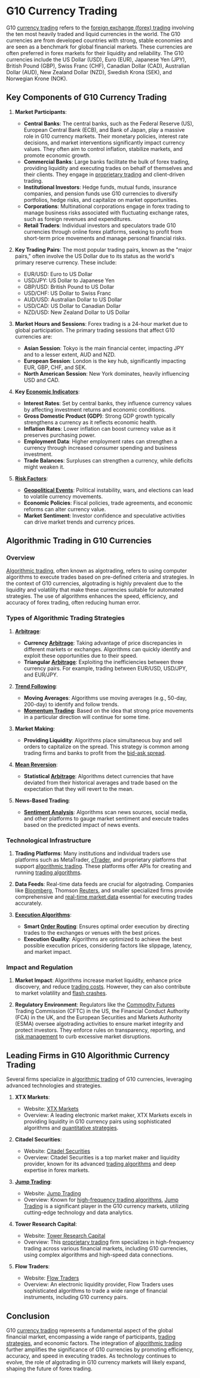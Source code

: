# G10 Currency Trading

G10 [currency trading](../c/currency_trading_strategies.md) refers to the [foreign exchange (forex) trading](../f/foreign_exchange_(forex)_trading.md) involving the ten most heavily traded and liquid currencies in the world. The G10 currencies are from developed countries with strong, stable economies and are seen as a benchmark for global financial markets. These currencies are often preferred in forex markets for their liquidity and reliability. The G10 currencies include the US Dollar (USD), Euro (EUR), Japanese Yen (JPY), British Pound (GBP), Swiss Franc (CHF), Canadian Dollar (CAD), Australian Dollar (AUD), New Zealand Dollar (NZD), Swedish Krona (SEK), and Norwegian Krone (NOK).

## Key Components of G10 Currency Trading

1. **Market Participants**:
   - **Central Banks**: The central banks, such as the Federal Reserve (US), European Central Bank (ECB), and Bank of Japan, play a massive role in G10 currency markets. Their monetary policies, interest rate decisions, and market interventions significantly impact currency values. They often aim to control inflation, stabilize markets, and promote economic growth.
   - **Commercial Banks**: Large banks facilitate the bulk of forex trading, providing liquidity and executing trades on behalf of themselves and their clients. They engage in [proprietary trading](../p/proprietary_trading.md) and client-driven trading.
   - **Institutional Investors**: Hedge funds, mutual funds, insurance companies, and pension funds use G10 currencies to diversify portfolios, hedge risks, and capitalize on market opportunities.
   - **Corporations**: Multinational corporations engage in forex trading to manage business risks associated with fluctuating exchange rates, such as foreign revenues and expenditures.
   - **Retail Traders**: Individual investors and speculators trade G10 currencies through online forex platforms, seeking to profit from short-term price movements and manage personal financial risks.

2. **Key Trading Pairs**:
   The most popular trading pairs, known as the "major pairs," often involve the US Dollar due to its status as the world's primary reserve currency. These include:
   - EUR/USD: Euro to US Dollar
   - USD/JPY: US Dollar to Japanese Yen
   - GBP/USD: British Pound to US Dollar
   - USD/CHF: US Dollar to Swiss Franc
   - AUD/USD: Australian Dollar to US Dollar
   - USD/CAD: US Dollar to Canadian Dollar
   - NZD/USD: New Zealand Dollar to US Dollar

3. **Market Hours and Sessions**:
   Forex trading is a 24-hour market due to global participation. The primary trading sessions that affect G10 currencies are:
   - **Asian Session**: Tokyo is the main financial center, impacting JPY and to a lesser extent, AUD and NZD.
   - **European Session**: London is the key hub, significantly impacting EUR, GBP, CHF, and SEK.
   - **North American Session**: New York dominates, heavily influencing USD and CAD.

4. **Key [Economic Indicators](../e/economic_indicators.md)**:
   - **Interest Rates**: Set by central banks, they influence currency values by affecting investment returns and economic conditions.
   - **Gross Domestic Product (GDP)**: Strong GDP growth typically strengthens a currency as it reflects economic health.
   - **Inflation Rates**: Lower inflation can boost currency value as it preserves purchasing power.
   - **Employment Data**: Higher employment rates can strengthen a currency through increased consumer spending and business investment.
   - **Trade Balances**: Surpluses can strengthen a currency, while deficits might weaken it.

5. **[Risk Factors](../r/risk_factors_in_trading.md)**:
   - **[Geopolitical Events](../g/geopolitical_events.md)**: Political instability, wars, and elections can lead to volatile currency movements.
   - **Economic Policies**: Fiscal policies, trade agreements, and economic reforms can alter currency value.
   - **Market Sentiment**: Investor confidence and speculative activities can drive market trends and currency prices.

## Algorithmic Trading in G10 Currencies

### Overview

[Algorithmic trading](../a/algorithmic_trading.md), often known as algotrading, refers to using computer algorithms to execute trades based on pre-defined criteria and strategies. In the context of G10 currencies, algotrading is highly prevalent due to the liquidity and volatility that make these currencies suitable for automated strategies. The use of algorithms enhances the speed, efficiency, and accuracy of forex trading, often reducing human error.

### Types of Algorithmic Trading Strategies

1. **[Arbitrage](../a/arbitrage.md)**:
   - **Currency [Arbitrage](../a/arbitrage.md)**: Taking advantage of price discrepancies in different markets or exchanges. Algorithms can quickly identify and exploit these opportunities due to their speed.
   - **Triangular [Arbitrage](../a/arbitrage.md)**: Exploiting the inefficiencies between three currency pairs. For example, trading between EUR/USD, USD/JPY, and EUR/JPY.

2. **[Trend Following](../t/trend_following.md)**:
   - **Moving Averages**: Algorithms use moving averages (e.g., 50-day, 200-day) to identify and follow trends.
   - **[Momentum Trading](../m/momentum_trading.md)**: Based on the idea that strong price movements in a particular direction will continue for some time.

3. **Market Making**:
   - **Providing Liquidity**: Algorithms place simultaneous buy and sell orders to capitalize on the spread. This strategy is common among trading firms and banks to profit from the [bid-ask spread](../b/bid-ask_spread.md).

4. **[Mean Reversion](../m/mean_reversion.md)**:
   - **Statistical [Arbitrage](../a/arbitrage.md)**: Algorithms detect currencies that have deviated from their historical averages and trade based on the expectation that they will revert to the mean.

5. **News-Based Trading**:
   - **[Sentiment Analysis](../s/sentiment_analysis.md)**: Algorithms scan news sources, social media, and other platforms to gauge market sentiment and execute trades based on the predicted impact of news events.

### Technological Infrastructure

1. **Trading Platforms**:
   Many institutions and individual traders use platforms such as MetaTrader, [cTrader](../c/ctrader.md), and proprietary platforms that support [algorithmic trading](../a/algorithmic_trading.md). These platforms offer APIs for creating and running [trading algorithms](../t/trading_algorithms.md).

2. **Data Feeds**:
   Real-time data feeds are crucial for algotrading. Companies like [Bloomberg](../b/bloomberg.md), Thomson [Reuters](../r/reuters.md), and smaller specialized firms provide comprehensive and [real-time market data](../r/real-time_market_data.md) essential for executing trades accurately.

3. **[Execution Algorithms](../e/execution_algorithms.md)**:
   - **Smart [Order Routing](../o/order_routing.md)**: Ensures optimal order execution by directing trades to the exchanges or venues with the best prices.
   - **Execution Quality**: Algorithms are optimized to achieve the best possible execution prices, considering factors like slippage, latency, and market impact.

### Impact and Regulation

1. **Market Impact**:
   Algorithms increase market liquidity, enhance price discovery, and reduce [trading costs](../t/trading_costs.md). However, they can also contribute to market volatility and [flash crashes](../f/flash_crashes.md).

2. **Regulatory Environment**:
   Regulators like the [Commodity Futures](../c/commodity_futures.md) Trading Commission (CFTC) in the US, the Financial Conduct Authority (FCA) in the UK, and the European Securities and Markets Authority (ESMA) oversee algotrading activities to ensure market integrity and protect investors. They enforce rules on transparency, reporting, and [risk management](../r/risk_management.md) to curb excessive market disruptions.

## Leading Firms in G10 Algorithmic Currency Trading

Several firms specialize in [algorithmic trading](../a/algorithmic_trading.md) of G10 currencies, leveraging advanced technologies and strategies.

1. **XTX Markets**:
   - Website: [XTX Markets](https://www.xtxmarkets.com)
   - Overview: A leading electronic market maker, XTX Markets excels in providing liquidity in G10 currency pairs using sophisticated algorithms and [quantitative strategies](../q/quantitative_strategies_in_trading.md).

2. **Citadel Securities**:
   - Website: [Citadel Securities](https://www.citadelsecurities.com)
   - Overview: Citadel Securities is a top market maker and liquidity provider, known for its advanced [trading algorithms](../t/trading_algorithms.md) and deep expertise in forex markets.

3. **[Jump Trading](../j/jump_trading.md)**:
   - Website: [Jump Trading](https://www.jumptrading.com)
   - Overview: Known for [high-frequency trading algorithms](../h/high-frequency_trading_algorithms.md), [Jump Trading](../j/jump_trading.md) is a significant player in the G10 currency markets, utilizing cutting-edge technology and data analytics.

4. **Tower Research Capital**:
   - Website: [Tower Research Capital](https://www.tower-research.com)
   - Overview: This [proprietary trading](../p/proprietary_trading.md) firm specializes in high-frequency trading across various financial markets, including G10 currencies, using complex algorithms and high-speed data connections.

5. **Flow Traders**:
   - Website: [Flow Traders](https://www.flowtraders.com)
   - Overview: An electronic liquidity provider, Flow Traders uses sophisticated algorithms to trade a wide range of financial instruments, including G10 currency pairs.

## Conclusion

G10 [currency trading](../c/currency_trading_strategies.md) represents a fundamental aspect of the global financial market, encompassing a wide range of participants, [trading strategies](../t/trading_strategies.md), and economic factors. The integration of [algorithmic trading](../a/algorithmic_trading.md) further amplifies the significance of G10 currencies by promoting efficiency, accuracy, and speed in executing trades. As technology continues to evolve, the role of algotrading in G10 currency markets will likely expand, shaping the future of forex trading.
